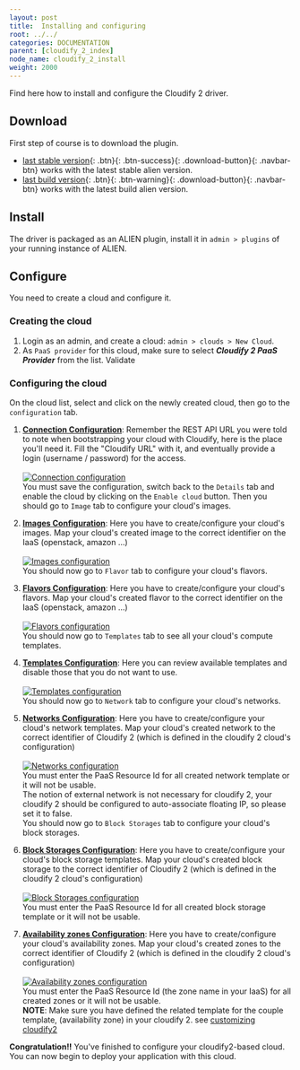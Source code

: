 ```yaml
---
layout: post
title:  Installing and configuring
root: ../../
categories: DOCUMENTATION
parent: [cloudify_2_index]
node_name: cloudify_2_install
weight: 2000
---
```


Find here how to install and configure the Cloudify 2 driver.

## Download ##
First step of course is to download the plugin.

* [last stable version](https://fastconnect.org/maven/service/local/artifact/maven/redirect?r=opensource&g=alien4cloud&a=alien4cloud-cloudify2-provider&v=LATEST&p=zip){: .btn}{: .btn-success}{: .download-button}{: .navbar-btn} works with the latest stable alien version.
* [last build version](https://fastconnect.org/maven/service/local/artifact/maven/redirect?r=opensource-snapshot&g=alien4cloud&a=alien4cloud-cloudify2-provider&v=LATEST&p=zip){: .btn}{: .btn-warning}{: .download-button}{: .navbar-btn} works with the latest build alien version.

## Install ##
The driver is packaged as an ALIEN plugin, install it in `admin > plugins` of your running instance of ALIEN.

## Configure ##
You need to create a cloud and configure it.

### Creating the cloud ###
1. Login as an admin, and create a cloud: `admin > clouds > New Cloud`.
2. As `PaaS provider` for this cloud, make sure to select ***Cloudify 2 PaaS Provider*** from the list. Validate

### Configuring the cloud ###
On the cloud list, select and click on the newly created cloud, then go to the `configuration` tab.

1. **<u>Connection Configuration</u>**: Remember the REST API URL you were told to note when bootstrapping your cloud with Cloudify, here is the place you'll need it. Fill the "Cloudify URL" with it, and eventually provide a login (username / password) for the access.<br><br>
[![Connection configuration][config_cloud_cloudifyConUrl]][config_cloud_cloudifyConUrl]<br>
You must save the configuration, switch back to the `Details` tab and enable the cloud by clicking on the `Enable cloud` button. Then you should go to `Image` tab to configure your cloud's images.

2. **<u>Images Configuration</u>**: Here you have to create/configure your cloud's images. Map your cloud's created image to the correct identifier on the IaaS (openstack, amazon ...)<br><br>
[![Images configuration][config_cloud_cloudifyImage]][config_cloud_cloudifyImage]<br>
You should now go to `Flavor` tab to configure your cloud's flavors.

3. **<u>Flavors Configuration</u>**: Here you have to create/configure your cloud's flavors. Map your cloud's created flavor to the correct identifier on the IaaS (openstack, amazon ...)<br><br>
[![Flavors configuration][config_cloud_cloudifyFlavor]][config_cloud_cloudifyFlavor]<br>
You should now go to `Templates` tab to see all your cloud's compute templates.

4. **<u>Templates Configuration</u>**: Here you can review available templates and disable those that you do not want to use.<br><br>
[![Templates configuration][config_cloud_cloudifyTemplate]][config_cloud_cloudifyTemplate]<br>
You should now go to `Network` tab to configure your cloud's networks.

5. **<u>Networks Configuration</u>**: Here you have to create/configure your cloud's network templates. Map your cloud's created network to the correct identifier of Cloudify 2 (which is defined in the cloudify 2 cloud's configuration)<br><br>
[![Networks configuration][config_cloud_cloudifyNetwork]][config_cloud_cloudifyNetwork]<br>
You must enter the PaaS Resource Id for all created network template or it will not be usable.<br>
The notion of external network is not necessary for cloudify 2, your cloudify 2 should be configured to auto-associate floating IP, so please set it to false.<br>
You should now go to `Block Storages` tab to configure your cloud's block storages.

6. **<u>Block Storages Configuration</u>**: Here you have to create/configure your cloud's block storage templates. Map your cloud's created block storage to the correct identifier of Cloudify 2 (which is defined in the cloudify 2 cloud's configuration)<br><br>
[![Block Storages configuration][config_cloud_cloudifyBlockStorage]][config_cloud_cloudifyBlockStorage]<br>
You must enter the PaaS Resource Id for all created block storage template or it will not be usable.<br>

7. **<u>Availability zones Configuration</u>**: Here you have to create/configure your cloud's availability zones. Map your cloud's created zones to the correct identifier of Cloudify 2 (which is defined in the cloudify 2 cloud's configuration)<br><br>
[![Availability zones configuration][config_cloud_zones]][config_cloud_zones]<br>
You must enter the PaaS Resource Id (the zone name in your IaaS) for all created zones or it will not be usable.<br>
**NOTE**: Make sure you have defined the related template for the couple template, (availability zone) in your cloudify 2. see [customizing cloudify2](#/documentation/cloudify2_driver/cloudify.html)

**Congratulation!!** You've finished to configure your cloudify2-based cloud. You can now begin to deploy your application with this cloud.

[config_cloud_cloudifyConUrl]: ../../images/cloudify2_driver/config_cloud_cloudifyConUrl.png  "Connection configuration"

[config_cloud_cloudifyImage]: ../../images/cloudify2_driver/config_cloud_cloudifyImage.png  "Images"

[config_cloud_cloudifyFlavor]: ../../images/cloudify2_driver/config_cloud_cloudifyFlavor.png  "Flavors"

[config_cloud_cloudifyTemplate]: ../../images/cloudify2_driver/config_cloud_cloudifyTemplate.png  "Templates"

[config_cloud_cloudifyNetwork]: ../../images/cloudify2_driver/config_cloud_cloudifyNetwork.png  "Networks"

[config_cloud_cloudifyBlockStorage]: ../../images/cloudify2_driver/config_cloud_cloudifyBlockStorage.png  "Block Storages"

[config_cloud_naming_policy]: ../../images/cloudify2_driver/config_cloud_naming_policy.png  "Naming policy"
 
[config_cloud_zones]: ../../images/cloudify2_driver/config_cloud_zones.png  "Availability zones"
